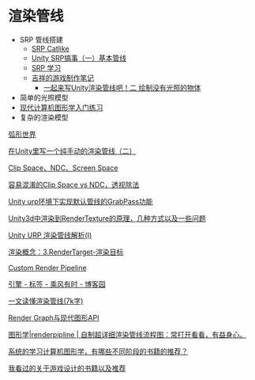 # 渲染管线

* SRP 管线搭建
  * [SRP Catlike](https://catlikecoding.com/unity/tutorials/custom-srp/)
  * [Unity SRP搞事（一）基本管线](https://zhuanlan.zhihu.com/p/66156092)
  * [SRP 学习](https://zhuanlan.zhihu.com/p/99142987)
  * [吉祥的游戏制作笔记](https://www.zhihu.com/column/c\_180198728)
    * [一起来写Unity渲染管线吧！二 绘制没有光照的物体](https://zhuanlan.zhihu.com/p/35932630)
* 简单的光照模型
* [现代计算机图形学入门练习](https://www.bilibili.com/video/av90798049/)
* 复杂的渲染模型

[弧形世界](https://www.bilibili.com/video/BV1r54y1R7SQ/?spm\_id\_from=333.788.videocard.0)

[在Unity里写一个纯手动的渲染管线（二）](https://zhuanlan.zhihu.com/p/43742196)

[Clip Space、NDC、Screen Space](https://www.jianshu.com/p/4f25623366ff)

[容易混淆的Clip Space vs NDC，透视除法](https://zhuanlan.zhihu.com/p/392472435)



[Unity urp环境下实现默认管线的GrabPass功能](https://zhuanlan.zhihu.com/p/415817720)

[Unity3d中渲染到RenderTexture的原理，几种方式以及一些问题](https://blog.csdn.net/leonwei/article/details/54972653)

[Unity URP 渲染管线解析(I)](https://zhuanlan.zhihu.com/p/115080701)

[渲染概念：3.RenderTarget-渲染目标](https://zhuanlan.zhihu.com/p/77783399)



[Custom Render Pipeline](https://catlikecoding.com/unity/tutorials/custom-srp/custom-render-pipeline/)

[引擎 - 标签 - 乘风有时 - 博客园](https://www.cnblogs.com/yeqluofwupheng/tag/引擎/)

[一文读懂渲染管线(7k字)](https://zhuanlan.zhihu.com/p/430436550)

[Render Graph与现代图形API](https://zhuanlan.zhihu.com/p/425830762)

[图形学|renderpipline | 自制超详细渲染管线流程图：常打开看看，有益身心。](https://zhuanlan.zhihu.com/p/261688968)

[系统的学习计算机图形学，有哪些不同阶段的书籍的推荐？](https://www.zhihu.com/question/26720808/answer/761502017)

[我看过的关于游戏设计的书籍以及推荐](https://zhuanlan.zhihu.com/p/25168484)

